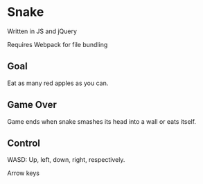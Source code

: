 # Snake
Written in JS and jQuery

Requires Webpack for file bundling

## Goal
Eat as many red apples as you can.

## Game Over
Game ends when snake smashes its head into a wall or eats itself.

## Control
WASD: Up, left, down, right, respectively.

Arrow keys